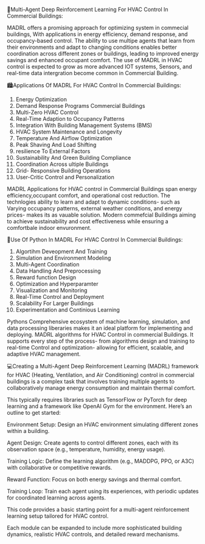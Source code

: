 📖Multi-Agent Deep Reinforcement Learning For HVAC Control In Commercial Buildings:

MADRL offers a promising approach for optimizing system in commecial buildings, With applications in energy efficiency, demand response, and occupancy-based control. 
The ability to use multipe agents that learn from their environments and adapt to changing conditions enables better coordination across different zones or buildings, leading to improved energy savings and enhanced occupant comfort. 
The use of MADRL in HVAC control is expected to grow as more advanced IOT systems, Sensors, and real-time data intergration become common in Commercial Building. 

🏙️Applications Of MADRL For HVAC Control In Commercial Buildings:

1. Energy Optimization
2. Demand Response Programs Commercial Buildings 
3. Multi-Zero HVAC Control 
4. Real-Time Adaption to Occupancy Patterns
5. Integration With Building Management Systems (BMS)
6. HVAC System Maintenance and Longevity
7. Temperature And Airflow Optimization
8. Peak Shaving And Load Shifting
9. resilience To External Factors
10. Sustainability And Green Building Compliance
11. Coordination Across ultiple Buildings
12. Grid- Responsive Building Operations
13. User-Critic Control and Personalization

   MADRL Applications for HVAC control in Commercial Buildings span energy efficiency,occupant comfort, and operational cost reduction.
   The technlogies ability to learn and adapt to dynamic conditions- such as Varying occupancy patterns, external weather conditions, and energy prices- makes its as vauable solution.
   Modern commefcial Buildings aiming to achieve sustainability and cost effectiveness while ensuring a comfortbale indoor envuronment.
   
🚀Use Of Python In MADRL For HVAC Control In Commercial Buildings:

1. Algortihm Deveopment And Training 
2. Simulation and Environment Modeling
3. Multi-Agent Coordination
4. Data Handling And Preprocessing
5. Reward function Design
6. Optimization and Hyperparamter
7. Visualization and Monitoring 
8. Real-Time Control and Deployment 
9. Scalability For Larger Buildings
10. Experimentation and Continious Learning 

Pythons Comprehensive ecosystem of machine learning, simulation, and data processing liberaries makes it an ideal platform for implementing and deploying.
MADRL algorithms for HVAC Control in commercial Buildings.
It supports every step of the process- from algorithms design and training to real-time Control and optimization- allowing for efficient, scalable, and adaptive HVAC management.

💻Creating a Multi-Agent Deep Reinforcement Learning (MADRL) framework for HVAC (Heating, Ventilation, and Air Conditioning) control in commercial buildings is a complex task that involves training multiple agents to collaboratively manage energy consumption and maintain thermal comfort. 

This typically requires libraries such as TensorFlow or PyTorch for deep learning and a framework like OpenAI Gym for the environment. Here’s an outline to get started:

Environment Setup: Design an HVAC environment simulating different zones within a building.

Agent Design: Create agents to control different zones, each with its observation space (e.g., temperature, humidity, energy usage).

Training Logic: Define the learning algorithm (e.g., MADDPG, PPO, or A3C) with collaborative or competitive rewards.

Reward Function: Focus on both energy savings and thermal comfort.

Training Loop: Train each agent using its experiences, with periodic updates for coordinated learning across agents.

This code provides a basic starting point for a multi-agent reinforcement learning setup tailored for HVAC control.

Each module can be expanded to include more sophisticated building dynamics, realistic HVAC controls, and detailed reward mechanisms.
